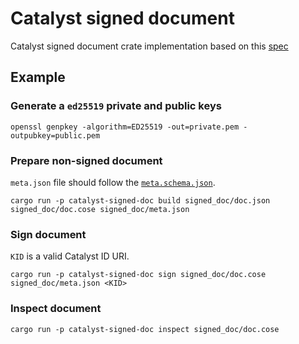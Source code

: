 # Catalyst signed document

Catalyst signed document crate implementation based on this
[spec](https://input-output-hk.github.io/catalyst-libs/architecture/08_concepts/signed_doc/spec/)

## Example

### Generate a `ed25519` private and public keys

```shell
openssl genpkey -algorithm=ED25519 -out=private.pem -outpubkey=public.pem
```

### Prepare non-signed document

`meta.json` file should follow the [`meta.schema.json`](./meta.schema.json).

```shell
cargo run -p catalyst-signed-doc build signed_doc/doc.json signed_doc/doc.cose signed_doc/meta.json
```

### Sign document

`KID` is a valid Catalyst ID URI.

```shell
cargo run -p catalyst-signed-doc sign signed_doc/doc.cose signed_doc/meta.json <KID>
```

### Inspect document

```shell
cargo run -p catalyst-signed-doc inspect signed_doc/doc.cose
```
